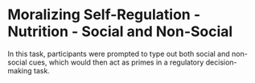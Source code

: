 # Moralizing Self-Regulation - Nutrition - Social and Non-Social

In this task, participants were prompted to type out both social and non-social cues, which would then act as primes in a regulatory decision-making task. 
